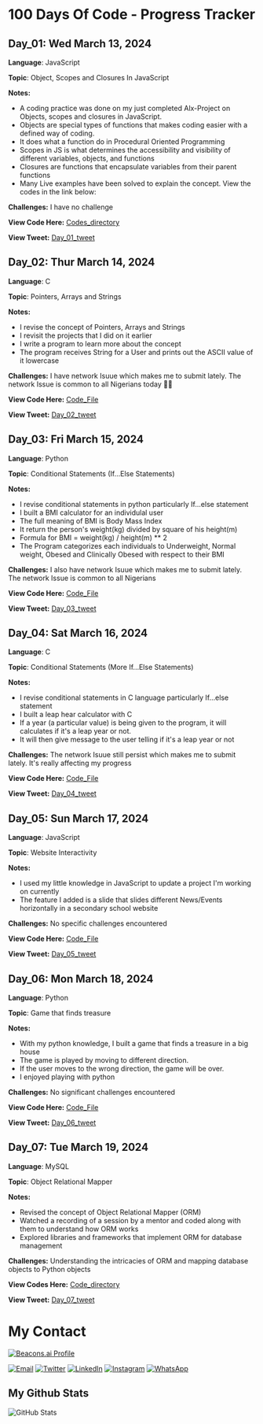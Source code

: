 # 100 Days Of Code -  Progress Tracker

## Day_01: Wed March 13, 2024 

**Language**: JavaScript

**Topic**:  Object, Scopes and Closures In JavaScript

**Notes:**

- A coding practice was done on my just completed Alx-Project on Objects, scopes and closures in JavaScript.
- Objects are special types of functions that makes coding easier with a defined way of coding.  
- It does what a function do in Procedural Oriented Programming
- Scopes in JS is what determines the accessibility and visibility of different variables, objects, and functions
- Closures are functions that encapsulate variables from their parent functions
- Many Live examples have been solved to explain the concept. View the codes in the link below:

**Challenges:**
I have no challenge

**View Code Here:** [Codes_directory](https://github.com/Sobilo34/my_practice/tree/main/Javascipt/Day_01_100DaysOfCode_javascript)

**View Tweet:** [Day_01_tweet](https://twitter.com/sobil56/status/1768012295915860385?t=sb10jrPu8egsCjnSUQFI8g&s=19)


## Day_02: Thur March 14, 2024 

**Language**: C

**Topic**:  Pointers, Arrays and Strings

**Notes:**

- I revise the concept of Pointers, Arrays and Strings
- I revisit the projects that I did on it earlier 
-  I write a program to learn more about the concept
-  The program receives String for a User and prints out the ASCII value of it lowercase

**Challenges:**
I have network Isuue which makes me to submit lately. The network Issue is common to all Nigerians today 🤦‍♂️

**View Code Here:** [Code_File](https://github.com/Sobilo34/my_practice/blob/main/C-Language/Day_02_100DaysOfCode.c)

**View Tweet:** [Day_02_tweet](https://twitter.com/sobil56/status/1768459804375204035?t=SzJhkt16QjD0Ryl5hEehRw&s=19)



## Day_03: Fri March 15, 2024 

**Language**: Python

**Topic**: Conditional Statements (If...Else Statements)

**Notes:**

- I revise conditional statements in python particularly If...else statement
- I built a BMI calculator for an individulal user
- The full meaning of BMI is Body Mass Index
- It return the person's weight(kg) divided by square of his height(m)
- Formula for BMI = weight(kg) / height(m) ** 2
- The Program categorizes each individuals to Underweight, Normal weight, Obesed and Clinically Obesed with respect to their BMI 

**Challenges:**
I also have network Isuue which makes me to submit lately. The network Issue is common to all Nigerians

**View Code Here:** [Code_File](https://github.com/Sobilo34/my_practice/blob/main/Python/Day_03_100DaysOfCode.py)

**View Tweet:** [Day_03_tweet](https://twitter.com/sobil56/status/1768759056473174436?t=KvzaEann3kt2gyfMdMjWyA&s=19)


## Day_04: Sat March 16, 2024 

**Language**: C

**Topic**: Conditional Statements (More If...Else Statements)

**Notes:**

- I revise conditional statements in C language particularly If...else statement
- I built a leap hear calculator with C
- If a year (a particular value) is being given to the program, it will calculates if it's a leap year or not.
- It will then give message to the user telling if it's a leap year or not 

**Challenges:**
The network Isuue still persist which makes me to submit lately. It's really affecting my progress 

**View Code Here:** [Code_File](https://github.com/Sobilo34/my_practice/blob/main/Python/Day_03_100DaysOfCode.py)

**View Tweet:** [Day_04_tweet](https://twitter.com/sobil56/status/1768759056473174436?t=KvzaEann3kt2gyfMdMjWyA&s=19)


## Day_05: Sun March 17, 2024 

**Language**: JavaScript 

**Topic**: Website Interactivity 

**Notes:**

- I used my little knowledge in JavaScript to update a project I'm working on currently 
- The feature I added is a slide that slides different News/Events horizontally in a secondary school website 

**Challenges:**
No specific challenges encountered

**View Code Here:**
[Code_File](https://github.com/Sobilo34/Crescent_MVP/blob/main/index.js)

**View Tweet:** [Day_05_tweet](https://twitter.com/sobil56/status/1769637031326413000?t=ElK7cEmrYANBxVNqEDigrA&s=19)

## Day_06: Mon March 18, 2024 

**Language**: Python

**Topic**: Game that finds treasure 

**Notes:**

- With my python knowledge, I built a game that finds a treasure in a big house
- The game is played by moving to different direction.
- If the user moves to the wrong direction, the game will be over.
- I enjoyed playing with python 

**Challenges:**
No significant challenges encountered

**View Code Here:** [Code_File](https://github.com/Sobilo34/my_practice/blob/main/Python/Day_06_100DaysOfCode.py)

**View Tweet:** [Day_06_tweet](https://twitter.com/sobil56/status/1769864789738627261?t=p6ZfazTqDNw2DYTaIvdjlQ&s=19)

## Day_07: Tue March 19, 2024 

**Language**: MySQL

**Topic**: Object Relational Mapper

**Notes:**

- Revised the concept of Object Relational Mapper (ORM)
- Watched a recording of a session by a mentor and coded along with them to understand how ORM works
- Explored libraries and frameworks that implement ORM for database management

**Challenges:**
Understanding the intricacies of ORM and mapping database objects to Python objects

**View Codes Here:** [Code_directory](https://github.com/Sobilo34/my_practice/tree/main/MySQL/Day_07_100DaysOfCode_SQL)

**View Tweet:** [Day_07_tweet](https://twitter.com/sobil56/status/1770204351178354918?t=TK7HOGnN9p5rQtFb64aVHA&s=19)




# My Contact

[![Beacons.ai Profile](https://img.shields.io/badge/Beacon-Sobil-9cf?style=for-the-badge&logo=beacons&color=blue)](https://beacons.ai/sobil56)

[![Email](https://img.shields.io/badge/Email-D14836?style=for-the-badge&logo=gmail&logoColor=white)](mailto:bilalsolih60@gmail.com)
[![Twitter](https://img.shields.io/badge/Twitter-1DA1F2?style=for-the-badge&logo=twitter&logoColor=white)](https://twitter.com/sobil56)
[![LinkedIn](https://img.shields.io/badge/LinkedIn-0077B5?style=for-the-badge&logo=linkedin&logoColor=white)](https://www.linkedin.com/in/bilal-oyeleke-98202825b)
[![Instagram](https://img.shields.io/badge/Instagram-E4405F?style=for-the-badge&logo=instagram&logoColor=white)](https://www.instagram.com/bilaloyeleke/)
[![WhatsApp](https://img.shields.io/badge/WhatsApp-25D366?style=for-the-badge&logo=whatsapp&logoColor=white)](https://wa.me/2349134422033)

## My Github Stats
![GitHub Stats](https://github-readme-stats.vercel.app/api?username=Sobilo34&show_icons=true&count_private=true&hide_title=true&hide=prs&theme=radical)






